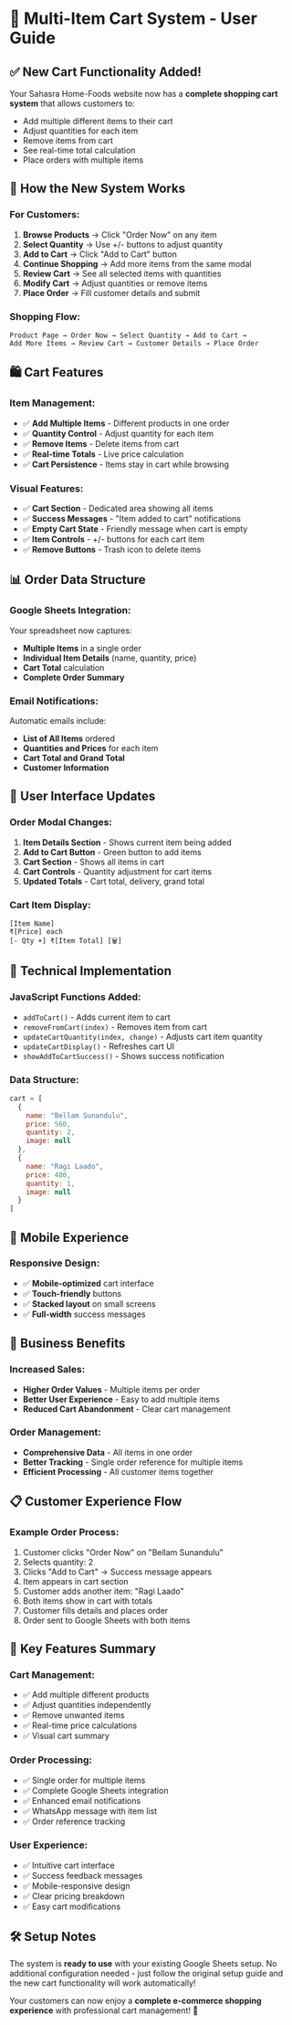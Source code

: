 # 🛒 Multi-Item Cart System - User Guide

## ✅ New Cart Functionality Added!

Your Sahasra Home-Foods website now has a **complete shopping cart system** that allows customers to:
- Add multiple different items to their cart
- Adjust quantities for each item
- Remove items from cart
- See real-time total calculation
- Place orders with multiple items

## 🎯 How the New System Works

### **For Customers:**

1. **Browse Products** → Click "Order Now" on any item
2. **Select Quantity** → Use +/- buttons to adjust quantity
3. **Add to Cart** → Click "Add to Cart" button
4. **Continue Shopping** → Add more items from the same modal
5. **Review Cart** → See all selected items with quantities
6. **Modify Cart** → Adjust quantities or remove items
7. **Place Order** → Fill customer details and submit

### **Shopping Flow:**
```
Product Page → Order Now → Select Quantity → Add to Cart → 
Add More Items → Review Cart → Customer Details → Place Order
```

## 🛍️ Cart Features

### **Item Management:**
- ✅ **Add Multiple Items** - Different products in one order
- ✅ **Quantity Control** - Adjust quantity for each item
- ✅ **Remove Items** - Delete items from cart
- ✅ **Real-time Totals** - Live price calculation
- ✅ **Cart Persistence** - Items stay in cart while browsing

### **Visual Features:**
- ✅ **Cart Section** - Dedicated area showing all items
- ✅ **Success Messages** - "Item added to cart" notifications
- ✅ **Empty Cart State** - Friendly message when cart is empty
- ✅ **Item Controls** - +/- buttons for each cart item
- ✅ **Remove Buttons** - Trash icon to delete items

## 📊 Order Data Structure

### **Google Sheets Integration:**
Your spreadsheet now captures:
- **Multiple Items** in a single order
- **Individual Item Details** (name, quantity, price)
- **Cart Total** calculation
- **Complete Order Summary**

### **Email Notifications:**
Automatic emails include:
- **List of All Items** ordered
- **Quantities and Prices** for each item
- **Cart Total and Grand Total**
- **Customer Information**

## 🎨 User Interface Updates

### **Order Modal Changes:**
1. **Item Details Section** - Shows current item being added
2. **Add to Cart Button** - Green button to add items
3. **Cart Section** - Shows all items in cart
4. **Cart Controls** - Quantity adjustment for cart items
5. **Updated Totals** - Cart total, delivery, grand total

### **Cart Item Display:**
```
[Item Name]
₹[Price] each
[- Qty +] ₹[Item Total] [🗑️]
```

## 🔧 Technical Implementation

### **JavaScript Functions Added:**
- `addToCart()` - Adds current item to cart
- `removeFromCart(index)` - Removes item from cart
- `updateCartQuantity(index, change)` - Adjusts cart item quantity
- `updateCartDisplay()` - Refreshes cart UI
- `showAddToCartSuccess()` - Shows success notification

### **Data Structure:**
```javascript
cart = [
  {
    name: "Bellam Sunandulu",
    price: 560,
    quantity: 2,
    image: null
  },
  {
    name: "Ragi Laado", 
    price: 480,
    quantity: 1,
    image: null
  }
]
```

## 📱 Mobile Experience

### **Responsive Design:**
- ✅ **Mobile-optimized** cart interface
- ✅ **Touch-friendly** buttons
- ✅ **Stacked layout** on small screens
- ✅ **Full-width** success messages

## 🚀 Business Benefits

### **Increased Sales:**
- **Higher Order Values** - Multiple items per order
- **Better User Experience** - Easy to add multiple items
- **Reduced Cart Abandonment** - Clear cart management

### **Order Management:**
- **Comprehensive Data** - All items in one order
- **Better Tracking** - Single order reference for multiple items
- **Efficient Processing** - All customer items together

## 📋 Customer Experience Flow

### **Example Order Process:**
1. Customer clicks "Order Now" on "Bellam Sunandulu"
2. Selects quantity: 2
3. Clicks "Add to Cart" → Success message appears
4. Item appears in cart section
5. Customer adds another item: "Ragi Laado" 
6. Both items show in cart with totals
7. Customer fills details and places order
8. Order sent to Google Sheets with both items

## 🎯 Key Features Summary

### **Cart Management:**
- ✅ Add multiple different products
- ✅ Adjust quantities independently 
- ✅ Remove unwanted items
- ✅ Real-time price calculations
- ✅ Visual cart summary

### **Order Processing:**
- ✅ Single order for multiple items
- ✅ Complete Google Sheets integration
- ✅ Enhanced email notifications
- ✅ WhatsApp message with item list
- ✅ Order reference tracking

### **User Experience:**
- ✅ Intuitive cart interface
- ✅ Success feedback messages
- ✅ Mobile-responsive design
- ✅ Clear pricing breakdown
- ✅ Easy cart modifications

## 🛠️ Setup Notes

The system is **ready to use** with your existing Google Sheets setup. No additional configuration needed - just follow the original setup guide and the new cart functionality will work automatically!

Your customers can now enjoy a **complete e-commerce shopping experience** with professional cart management! 🎉